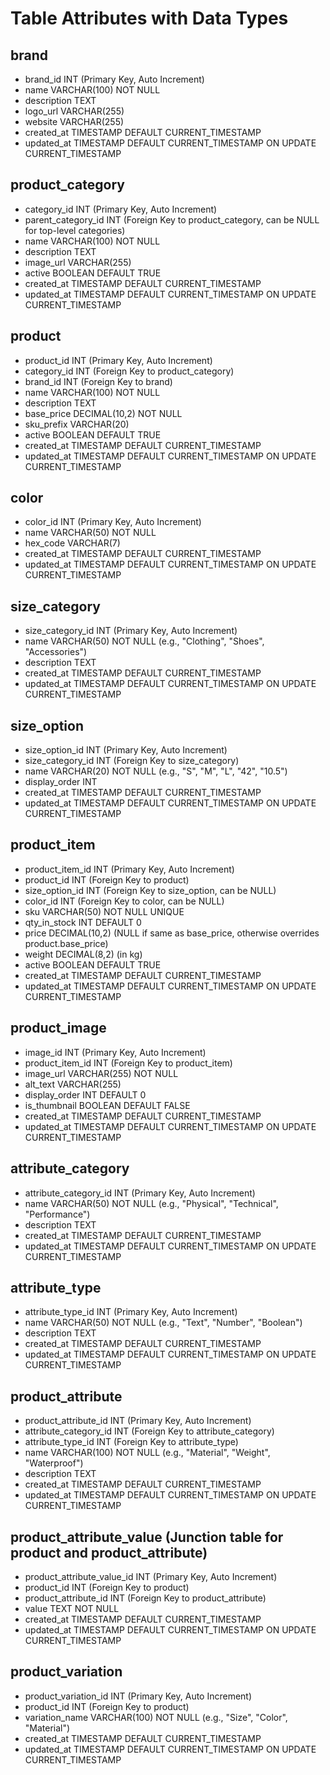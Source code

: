 # Table Attributes with Data Types

## brand
- brand_id INT (Primary Key, Auto Increment)
- name VARCHAR(100) NOT NULL
- description TEXT
- logo_url VARCHAR(255)
- website VARCHAR(255)
- created_at TIMESTAMP DEFAULT CURRENT_TIMESTAMP
- updated_at TIMESTAMP DEFAULT CURRENT_TIMESTAMP ON UPDATE CURRENT_TIMESTAMP

## product_category
- category_id INT (Primary Key, Auto Increment)
- parent_category_id INT (Foreign Key to product_category, can be NULL for top-level categories)
- name VARCHAR(100) NOT NULL
- description TEXT
- image_url VARCHAR(255)
- active BOOLEAN DEFAULT TRUE
- created_at TIMESTAMP DEFAULT CURRENT_TIMESTAMP
- updated_at TIMESTAMP DEFAULT CURRENT_TIMESTAMP ON UPDATE CURRENT_TIMESTAMP

## product
- product_id INT (Primary Key, Auto Increment)
- category_id INT (Foreign Key to product_category)
- brand_id INT (Foreign Key to brand)
- name VARCHAR(100) NOT NULL
- description TEXT
- base_price DECIMAL(10,2) NOT NULL
- sku_prefix VARCHAR(20)
- active BOOLEAN DEFAULT TRUE
- created_at TIMESTAMP DEFAULT CURRENT_TIMESTAMP
- updated_at TIMESTAMP DEFAULT CURRENT_TIMESTAMP ON UPDATE CURRENT_TIMESTAMP

## color
- color_id INT (Primary Key, Auto Increment)
- name VARCHAR(50) NOT NULL
- hex_code VARCHAR(7)
- created_at TIMESTAMP DEFAULT CURRENT_TIMESTAMP
- updated_at TIMESTAMP DEFAULT CURRENT_TIMESTAMP ON UPDATE CURRENT_TIMESTAMP

## size_category
- size_category_id INT (Primary Key, Auto Increment)
- name VARCHAR(50) NOT NULL (e.g., "Clothing", "Shoes", "Accessories")
- description TEXT
- created_at TIMESTAMP DEFAULT CURRENT_TIMESTAMP
- updated_at TIMESTAMP DEFAULT CURRENT_TIMESTAMP ON UPDATE CURRENT_TIMESTAMP

## size_option
- size_option_id INT (Primary Key, Auto Increment)
- size_category_id INT (Foreign Key to size_category)
- name VARCHAR(20) NOT NULL (e.g., "S", "M", "L", "42", "10.5")
- display_order INT
- created_at TIMESTAMP DEFAULT CURRENT_TIMESTAMP
- updated_at TIMESTAMP DEFAULT CURRENT_TIMESTAMP ON UPDATE CURRENT_TIMESTAMP

## product_item
- product_item_id INT (Primary Key, Auto Increment)
- product_id INT (Foreign Key to product)
- size_option_id INT (Foreign Key to size_option, can be NULL)
- color_id INT (Foreign Key to color, can be NULL)
- sku VARCHAR(50) NOT NULL UNIQUE
- qty_in_stock INT DEFAULT 0
- price DECIMAL(10,2) (NULL if same as base_price, otherwise overrides product.base_price)
- weight DECIMAL(8,2) (in kg)
- active BOOLEAN DEFAULT TRUE
- created_at TIMESTAMP DEFAULT CURRENT_TIMESTAMP
- updated_at TIMESTAMP DEFAULT CURRENT_TIMESTAMP ON UPDATE CURRENT_TIMESTAMP

## product_image
- image_id INT (Primary Key, Auto Increment)
- product_item_id INT (Foreign Key to product_item)
- image_url VARCHAR(255) NOT NULL
- alt_text VARCHAR(255)
- display_order INT DEFAULT 0
- is_thumbnail BOOLEAN DEFAULT FALSE
- created_at TIMESTAMP DEFAULT CURRENT_TIMESTAMP
- updated_at TIMESTAMP DEFAULT CURRENT_TIMESTAMP ON UPDATE CURRENT_TIMESTAMP

## attribute_category
- attribute_category_id INT (Primary Key, Auto Increment)
- name VARCHAR(50) NOT NULL (e.g., "Physical", "Technical", "Performance")
- description TEXT
- created_at TIMESTAMP DEFAULT CURRENT_TIMESTAMP
- updated_at TIMESTAMP DEFAULT CURRENT_TIMESTAMP ON UPDATE CURRENT_TIMESTAMP

## attribute_type
- attribute_type_id INT (Primary Key, Auto Increment)
- name VARCHAR(50) NOT NULL (e.g., "Text", "Number", "Boolean")
- description TEXT
- created_at TIMESTAMP DEFAULT CURRENT_TIMESTAMP
- updated_at TIMESTAMP DEFAULT CURRENT_TIMESTAMP ON UPDATE CURRENT_TIMESTAMP

## product_attribute
- product_attribute_id INT (Primary Key, Auto Increment)
- attribute_category_id INT (Foreign Key to attribute_category)
- attribute_type_id INT (Foreign Key to attribute_type)
- name VARCHAR(100) NOT NULL (e.g., "Material", "Weight", "Waterproof")
- description TEXT
- created_at TIMESTAMP DEFAULT CURRENT_TIMESTAMP
- updated_at TIMESTAMP DEFAULT CURRENT_TIMESTAMP ON UPDATE CURRENT_TIMESTAMP

## product_attribute_value (Junction table for product and product_attribute)
- product_attribute_value_id INT (Primary Key, Auto Increment)
- product_id INT (Foreign Key to product)
- product_attribute_id INT (Foreign Key to product_attribute)
- value TEXT NOT NULL
- created_at TIMESTAMP DEFAULT CURRENT_TIMESTAMP
- updated_at TIMESTAMP DEFAULT CURRENT_TIMESTAMP ON UPDATE CURRENT_TIMESTAMP

## product_variation
- product_variation_id INT (Primary Key, Auto Increment)
- product_id INT (Foreign Key to product)
- variation_name VARCHAR(100) NOT NULL (e.g., "Size", "Color", "Material")
- created_at TIMESTAMP DEFAULT CURRENT_TIMESTAMP
- updated_at TIMESTAMP DEFAULT CURRENT_TIMESTAMP ON UPDATE CURRENT_TIMESTAMP